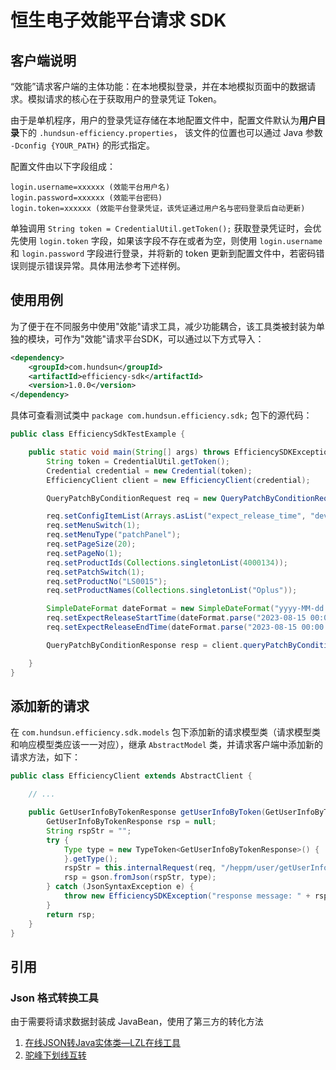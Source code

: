 # 恒生电子效能平台请求 SDK

## 客户端说明

“效能”请求客户端的主体功能：在本地模拟登录，并在本地模拟页面中的数据请求。模拟请求的核心在于获取用户的登录凭证 Token。

由于是单机程序，用户的登录凭证存储在本地配置文件中，配置文件默认为**用户目录**下的 `.hundsun-efficiency.properties`，
该文件的位置也可以通过 Java 参数 `-Dconfig {YOUR_PATH}` 的形式指定。

配置文件由以下字段组成：

```properties
login.username=xxxxxx (效能平台用户名)
login.password=xxxxxx (效能平台密码)
login.token=xxxxxx (效能平台登录凭证，该凭证通过用户名与密码登录后自动更新)
```

单独调用 `String token = CredentialUtil.getToken();` 获取登录凭证时，会优先使用 `login.token`
字段，如果该字段不存在或者为空，则使用 `login.username` 和 `login.password`
字段进行登录，并将新的 token 更新到配置文件中，若密码错误则提示错误异常。具体用法参考下述样例。

## 使用用例

为了便于在不同服务中使用"效能"请求工具，减少功能耦合，该工具类被封装为单独的模块，可作为"效能"请求平台SDK，可以通过以下方式导入：

```xml
<dependency>
    <groupId>com.hundsun</groupId>
    <artifactId>efficiency-sdk</artifactId>
    <version>1.0.0</version>
</dependency>
```

具体可查看测试类中 `package com.hundsun.efficiency.sdk;` 包下的源代码：

```java
public class EfficiencySdkTestExample {

    public static void main(String[] args) throws EfficiencySDKException, ParseException {
        String token = CredentialUtil.getToken();
        Credential credential = new Credential(token);
        EfficiencyClient client = new EfficiencyClient(credential);

        QueryPatchByConditionRequest req = new QueryPatchByConditionRequest();

        req.setConfigItemList(Arrays.asList("expect_release_time", "dev_leader_id", "severity_level_list"));
        req.setMenuSwitch(1);
        req.setMenuType("patchPanel");
        req.setPageSize(20);
        req.setPageNo(1);
        req.setProductIds(Collections.singletonList(4000134));
        req.setPatchSwitch(1);
        req.setProductNo("LS0015");
        req.setProductNames(Collections.singletonList("Oplus"));

        SimpleDateFormat dateFormat = new SimpleDateFormat("yyyy-MM-dd HH:mm:ss");
        req.setExpectReleaseStartTime(dateFormat.parse("2023-08-15 00:00:00"));
        req.setExpectReleaseEndTime(dateFormat.parse("2023-08-15 00:00:00"));

        QueryPatchByConditionResponse resp = client.queryPatchByCondition(req);

    }
}
```

## 添加新的请求

在 `com.hundsun.efficiency.sdk.models` 包下添加新的请求模型类（请求模型类和响应模型类应该一一对应），继承 `AbstractModel`
类，并请求客户端中添加新的请求方法，如下：

```java
public class EfficiencyClient extends AbstractClient {

    // ...

    public GetUserInfoByTokenResponse getUserInfoByToken(GetUserInfoByTokenRequest req) throws EfficiencySDKException {
        GetUserInfoByTokenResponse rsp = null;
        String rspStr = "";
        try {
            Type type = new TypeToken<GetUserInfoByTokenResponse>() {
            }.getType();
            rspStr = this.internalRequest(req, "/heppm/user/getUserInfoByToken", HttpProfile.REQ_GET);
            rsp = gson.fromJson(rspStr, type);
        } catch (JsonSyntaxException e) {
            throw new EfficiencySDKException("response message: " + rspStr + ".\n Error message: " + e.getMessage());
        }
        return rsp;
    }
}


```

## 引用

### Json 格式转换工具

由于需要将请求数据封装成 JavaBean，使用了第三方的转化方法

1. [在线JSON转Java实体类—LZL在线工具](https://www.lzltool.com/JsonToJava)
2. [驼峰下划线互转](https://www.json.cn/json/hump2under.html)
